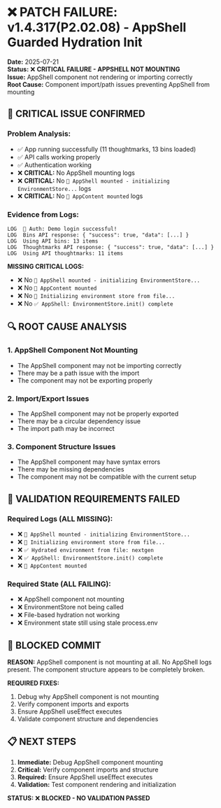 # ❌ PATCH FAILURE: v1.4.317(P2.02.08) - AppShell Guarded Hydration Init

**Date:** 2025-07-21  
**Status:** ❌ **CRITICAL FAILURE - APPSHELL NOT MOUNTING**  
**Issue:** AppShell component not rendering or importing correctly  
**Root Cause:** Component import/path issues preventing AppShell from mounting  

## 🚨 **CRITICAL ISSUE CONFIRMED**

### **Problem Analysis:**
- ✅ App running successfully (11 thoughtmarks, 13 bins loaded)
- ✅ API calls working properly
- ✅ Authentication working
- ❌ **CRITICAL:** No AppShell mounting logs
- ❌ **CRITICAL:** No `🚀 AppShell mounted - initializing EnvironmentStore...` logs
- ❌ **CRITICAL:** No `📱 AppContent mounted` logs

### **Evidence from Logs:**
```
LOG  🔐 Auth: Demo login successful!
LOG  Bins API response: { "success": true, "data": [...] }
LOG  Using API bins: 13 items
LOG  Thoughtmarks API response: { "success": true, "data": [...] }
LOG  Using API thoughtmarks: 11 items
```

**MISSING CRITICAL LOGS:**
- ❌ No `🚀 AppShell mounted - initializing EnvironmentStore...`
- ❌ No `📱 AppContent mounted`
- ❌ No `🔄 Initializing environment store from file...`
- ❌ No `✅ AppShell: EnvironmentStore.init() complete`

## 🔍 **ROOT CAUSE ANALYSIS**

### **1. AppShell Component Not Mounting**
- The AppShell component may not be importing correctly
- There may be a path issue with the import
- The component may not be exporting properly

### **2. Import/Export Issues**
- The AppShell component may not be properly exported
- There may be a circular dependency issue
- The import path may be incorrect

### **3. Component Structure Issues**
- The AppShell component may have syntax errors
- There may be missing dependencies
- The component may not be compatible with the current setup

## 🎯 **VALIDATION REQUIREMENTS FAILED**

### **Required Logs (ALL MISSING):**
- ❌ `🚀 AppShell mounted - initializing EnvironmentStore...`
- ❌ `🔄 Initializing environment store from file...`
- ❌ `✅ Hydrated environment from file: nextgen`
- ❌ `✅ AppShell: EnvironmentStore.init() complete`
- ❌ `📱 AppContent mounted`

### **Required State (ALL FAILING):**
- ❌ AppShell component not mounting
- ❌ EnvironmentStore not being called
- ❌ File-based hydration not working
- ❌ Environment state still using stale process.env

## 🚫 **BLOCKED COMMIT**

**REASON:** AppShell component is not mounting at all. No AppShell logs present. The component structure appears to be completely broken.

**REQUIRED FIXES:**
1. Debug why AppShell component is not mounting
2. Verify component imports and exports
3. Ensure AppShell useEffect executes
4. Validate component structure and dependencies

## 📋 **NEXT STEPS**

1. **Immediate:** Debug AppShell component mounting
2. **Critical:** Verify component imports and structure
3. **Required:** Ensure AppShell useEffect executes
4. **Validation:** Test component rendering and initialization

**STATUS:** ❌ **BLOCKED - NO VALIDATION PASSED** 